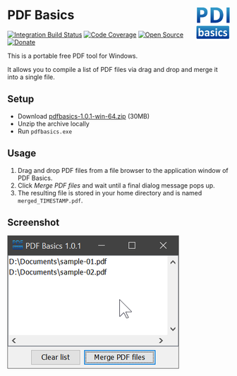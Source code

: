 # PDF Basics <img src="assets/pdfbasics.svg" width="15%" align="right" />

[![Integration Build Status](https://travis-ci.com/JensPiegsa/pdfbasics.svg?branch=master)](https://travis-ci.com/JensPiegsa/pdfbasics)
[![Code Coverage](https://codecov.io/gh/JensPiegsa/pdfbasics/branch/master/graph/badge.svg)](https://codecov.io/gh/JensPiegsa/pdfbasics)
[![Open Source](https://badges.frapsoft.com/os/v2/open-source.png?v=103)](https://wikipedia.org/wiki/Open_Source)
[![Donate](https://img.shields.io/badge/Donate-PayPal-green.svg)](https://www.paypal.com/cgi-bin/webscr?cmd=_s-xclick&hosted_button_id=3WB8AXMP4VY98)

This is a portable free PDF tool for Windows.

It allows you to compile a list of PDF files via drag and drop and merge it into a single file.

## Setup ##

* Download [pdfbasics-1.0.1-win-64.zip](https://github.com/JensPiegsa/pdfbasics/releases/download/1.0.1/pdfbasics-1.0.1-win-64.zip) (30MB)
* Unzip the archive locally
* Run `pdfbasics.exe`

## Usage ##

1. Drag and drop PDF files from a file browser to the application window of PDF Basics.
2. Click *Merge PDF files* and wait until a final dialog message pops up.
3. The resulting file is stored in your home directory and is named `merged_TIMESTAMP.pdf`.

## Screenshot ##

![Screenshot of the application window](docs/screenshot-01.png)

